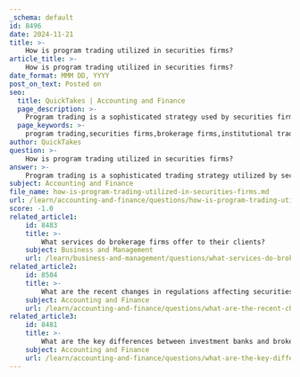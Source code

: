 ```yaml
---
_schema: default
id: 8496
date: 2024-11-21
title: >-
    How is program trading utilized in securities firms?
article_title: >-
    How is program trading utilized in securities firms?
date_format: MMM DD, YYYY
post_on_text: Posted on
seo:
  title: QuickTakes | Accounting and Finance
  page_description: >-
    Program trading is a sophisticated strategy used by securities firms to execute large trades using algorithms, impacting market efficiency and dynamics.
  page_keywords: >-
    program trading,securities firms,brokerage firms,institutional trading,algorithmic trading,market inefficiencies,high-volume trades,automated trading,agency trading,principal trading,portfolio management,stock rebalancing,market dynamics,financial markets
author: QuickTakes
question: >-
    How is program trading utilized in securities firms?
answer: >-
    Program trading is a sophisticated trading strategy utilized by securities firms, particularly brokerage and investment management firms, to execute large-volume trades in a coordinated manner. This approach leverages computer-generated algorithms to buy or sell a basket of stocks, often involving 15 or more stocks with a total market value exceeding $1 million, as defined by the New York Stock Exchange (NYSE).\n\n### Utilization of Program Trading in Securities Firms\n\n1. **Principal Trading**: Brokerage firms may engage in program trading to purchase portfolios of stocks for their own accounts, anticipating an increase in their value. This strategy allows firms to capitalize on their analysts' insights and stock selection capabilities, generating additional revenue through commissions when these stocks are sold to customers.\n\n2. **Agency Trading**: Investment management firms that trade exclusively for clients also employ program trading. They utilize this strategy to buy stocks that align with their model portfolios, which are then allocated to customer accounts. This is particularly useful for rebalancing portfolios, where fund managers can quickly adjust stock holdings to realign with target allocations.\n\n3. **High Volume and Frequency**: Program trading is characterized by its high volume and frequency of trades. It accounted for approximately 50% to 60% of all stock market trades in 2018, and by 2021, this figure rose to an estimated 70% to 80% of U.S. stock market trades. The execution of these trades is driven by automated systems rather than manual decision-making, allowing for rapid responses to market conditions.\n\n4. **Exploiting Market Inefficiencies**: Program trading strategies, such as index arbitrage and high-frequency trading, are designed to exploit market inefficiencies. For instance, firms may buy undervalued stocks and short overpriced ones, profiting when the prices converge. This capability to execute trades quickly and efficiently is a significant advantage in the fast-paced financial markets.\n\n5. **Impact on Market Dynamics**: While program trading can enhance liquidity and efficiency in the markets, it has also raised concerns regarding its potential to increase volatility. Critics argue that program trading, particularly during periods of market stress, can exacerbate price swings and lead to destabilizing effects.\n\nIn summary, program trading is a critical tool for securities firms, enabling them to execute complex trading strategies efficiently and effectively. Its reliance on algorithms and automated systems allows firms to manage large volumes of trades, optimize portfolio allocations, and respond swiftly to market changes, all while navigating the complexities of modern financial markets.
subject: Accounting and Finance
file_name: how-is-program-trading-utilized-in-securities-firms.md
url: /learn/accounting-and-finance/questions/how-is-program-trading-utilized-in-securities-firms
score: -1.0
related_article1:
    id: 8483
    title: >-
        What services do brokerage firms offer to their clients?
    subject: Business and Management
    url: /learn/business-and-management/questions/what-services-do-brokerage-firms-offer-to-their-clients
related_article2:
    id: 8504
    title: >-
        What are the recent changes in regulations affecting securities firms?
    subject: Accounting and Finance
    url: /learn/accounting-and-finance/questions/what-are-the-recent-changes-in-regulations-affecting-securities-firms
related_article3:
    id: 8481
    title: >-
        What are the key differences between investment banks and brokerage firms?
    subject: Accounting and Finance
    url: /learn/accounting-and-finance/questions/what-are-the-key-differences-between-investment-banks-and-brokerage-firms
---
```


&nbsp;